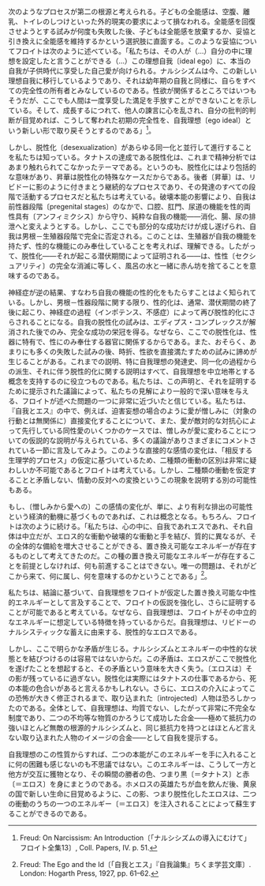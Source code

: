 <!-- 自我理想 -->

次のようなプロセスが第二の根源と考えられる。子どもの全能感は、空腹、離乳、トイレのしつけといった外的現実の要求によって損なわれる。全能感を回復させようとする試みが何度も失敗した後、子どもは全能感を放棄するか、妥協と引き換えに全能感を維持するかという選択肢に直面する。このような妥協についてフロイトは次のように述べている。「私たちは、その人が（…）自分の中に理想を設定したと言うことができる（…）この理想自我〔ideal ego〕に、本当の自我が子供時代に享受した自己愛が向けられる。ナルシシズムは今、この新しい理想自我に移行しているようであり、それは幼年期の自我と同様に、自らをすべての完全性の所有者とみなしているのである。性欲が関係するところではいつもそうだが、ここでも人間は一度享受した満足を手放すことができないことを示している。そして、成長するにつれて、他人の諫言に心を乱され、自分の批判的判断が目覚めれば、こうして奪われた初期の完全性を、自我理想〔ego ideal〕という新しい形で取り戻そうとするのである」[^10]。
<!-- The following process may be regarded as the second root. The child's feeling of omnipotence is undermined by the demands of external reality, such as hunger, weaning, toilet training. After a series of unsuccessful attempts to restore its feeling of omnipotence, the child is faced with the alternative of relinquishing it or of maintaining it at the price of a compromise. Such a compromise is described by Freud: 'We may say that the one … has set up an ideal in himself… To this ideal ego is now directed the self-love which the real ego enjoyed in childhood. The narcissism seems to be now displaced on to this new ideal ego, which, like the infantile ego, deems itself the possessor of all perfections. As always where the libido is concerned, here again man has shown himself incapable of giving up a gratification he has once enjoyed. He is not willing to forgo his narcissistic perfection in his childhood; and if, as he develops, he is disturbed by the admonitions of others and his own critical judgment is awakened, he seeks to recover the early perfection, thus wrested 10 from him, in the new form of an ego ideal.' -->

[^10]: Freud: On Narcissism: An Introduction〔「ナルシシズムの導入にむけて」フロイト全集13〕, Coll. Papers, IV. p. 51.

しかし、脱性化〔desexualization〕があらゆる同一化と並行して進行することを私たちは知っている。タナトスの達成である脱性化は、これまで精神分析ではあまり触れられてこなかったテーマである。というのも、脱性化にはより包括的な意味があり、昇華は脱性化の特殊なケースだからである。後者〔昇華〕は、リビドーに影のように付きまとう継続的なプロセスであり、その発達のすべての段階で活動するプロセスだと私たちは考えている。破壊本能の影響により、自我は前性器段階〔pregenital stages〕のなかで、口腔、肛門、尿道の機能を性的両性具有〔アンフィミクシス〕から守り、純粋な自我の機能——消化、腸、尿の排泄へと変えようとする。しかし、ここでも部分的な成功だけが成し遂げられ、自我は男根－生殖器段階で完全に否定される。このことは、生殖器が自我の機能を持たず、性的な機能にのみ奉仕していることを考えれば、理解できる。したがって、脱性化——それが起こる潜伏期間によって証明される——は、性性〔セクシュアリティ〕の完全な消滅に等しく、風呂の水と一緒に赤ん坊を捨てることを意味するのである。
<!-- We know, however, that desexualization runs parallel with every identification. Desexualization, which is the achievement of Thanatos, is a subject hitherto little touched upon by psychoanalysis. Desexualization is commonly considered equivalent to sublimation—incorrectly so, in our opinion, because desexualization is more inclusive, and sublimation a special case of desexualization. The latter we imagine as a continual process, following the libido like its shadow, a process active in all stages of its development. Under the influence of the destructive instinct, the ego tries in the pregenital stages to preserve the oral, anal, and urethral functions from sexual amphimixis, and to change them into pure ego functions—ingestion, intestinal and urinary excretions. Even here, as we know, only a partial success is attained, one completely denied the ego in the phallic-genital stage. This is comprehensible when we reflect that the genital does not possess any ego function and only serves the sexual one. Thus desexualization—as is proven by the latent period in which it happens—would equal an extinction of sexuality altogether, would mean throwing out the baby with the bath water. -->

神経症が逆の結果、すなわち自我の機能の性的化をもたらすことはよく知られている。しかし、男根－性器段階に関する限り、性的化は、通常、潜伏期間の終了後に起こり、神経症の過程（インポテンス、不感症）によって再び脱性的化にさらされることになる。自我の脱性化の試みは、エディプス・コンプレックスが解消された後でのみ、完全な成功の栄冠を得る。なぜなら、ここでの脱性化は、性器に特有で、性にのみ奉仕する器官に関係するからである。また、おそらく、あまりにも多くの失敗した試みの後、時折、性欲を直接満たすための試みに諦めが生じることがある。これまでの説明、特に自我理想の発達史、同一化の過程からの派生、それに伴う脱性的化に関する説明はすべて、自我理想を中立地帯とする概念を支持するのに役立つものである。私たちは、この声明と、それを証明するために提示された議論によって、私たちの見解により一般的で深い意味を与える、フロイトが述べた問題の一つに非常に近づいたと信じている。私たちは、『自我とエス』の中で、例えば、迫害妄想の場合のように愛が憎しみに（対象の行動とは無関係に）直接変化することについて、また、愛が敵対的な対抗心によって先行している同性愛のいくつかのケースでは、憎しみが愛に変わることについての仮説的な説明が与えられている、多くの議論がありさまざまにコメントされている一節に言及してみよう。このような直接的な感情の変化は、「相反する生理学的プロセス」の仮定に基づいているため、二種類の衝動の区別は非常に疑わしいか不可能であるとフロイトは考えている。しかし、二種類の衝動を仮定することと矛盾しない、情動の反対への変換というこの現象を説明する別の可能性もある。
<!-- It is well known that neurosis leads to the opposite result: the sexualization of the functions of the ego. But as far as the phallic-genital phase is concerned, sexualization, usually occurring after the termination of the latent period, is subjected to a renewed desexualization by the neurotic process (impotence, frigidity). The ego's attempts at desexualization are crowned with complete success only after the resolution of the Oedipus complex because desexualization here concerns the organ specific to, and exclusively serving, sexuality; also perhaps after so many unsuccessful attempts, an occasional resigned giving-over of attempts to satisfy the libido directly may supervene. All the preceding explanations, especially with reference to the developmental history of the ego ideal, its derivation from the process of identification, and the attendant desexualization, serve to support the conception of the ego ideal as a neutral zone. We believe that with this statement, and with the arguments set forth to prove it, we have come very close to one of the problems stated by Freud which gives a more general and deeper meaning to our views. stated by Freud which gives a more general and deeper meaning to our views. We refer to that much discussed and variously commented upon passage in The Ego and the Id, in which there is given a hypothetical explanation of the direct change (independent of the behavior of the object) of love into hate, as, for example, in cases of paranoia persecutoria; also of hate into love in some cases of homosexuality in which love was preceded by hostile rivalry. Such a direct change of affect, Freud believes, makes the differentiation of the two kinds of drive very questionable or impossible, since this change is based on the assumption of 'contrary physiological processes'. There is, however, also another possibility of explaining this phenomenon of the transformation of affect into its opposite which does not contradict postulating two kinds of drive. -->

もし、〔憎しみから愛への〕この感情の変化が、単に、より有利な排出の可能性という経済的動機に基づくものであれば、これは概念となる。もちろん、フロイトは次のように続ける。「私たちは、心の中に、自我であれエスであれ、それ自体は中立だが、エロス的な衝動や破壊的な衝動と手を結び、質的に異なるが、その全体的な備給を増大させることができる、置き換え可能なエネルギーが存在するものとして考えてきたのだ。この種の置き換え可能なエネルギーが存在することを前提としなければ、何も前進することはできない。唯一の問題は、それがどこから来て、何に属し、何を意味するのかということである」[^11]。
<!-- This would be the concept if this change of affect were based merely on the economic motive of a more favorable possibility of discharge. Of course, Freud continues, this hypothesis is based merely upon the assumption: 'We have reckoned as though there existed in the mind—whether in the ego or in the id —a displaceable energy, which is in itself neutral, but is able to join forces either with an erotic or with a destructive impulse, differing qualitatively as they do, and augment its total cathexis. Without assuming the existence of a displaceable energy of this kind we can make no headway. The only question is 11 where it comes from, what it belongs to, and what it signifies.' -->

[^11]: Freud: The Ego and the Id〔「自我とエス」『自我論集』ちくま学芸文庫〕. London: Hogarth Press, 1927, pp. 61–62.

私たちは、結論に基づいて、自我理想をフロイトが仮定した置き換え可能な中性的エネルギーとして言及することで、フロイトの仮説を強化し、さらに証明することが可能であると考えている。なぜなら、自我理想は、フロイトがその中立的なエネルギーに想定している特徴を持っているからだ。自我理想は、リビドーのナルシスティックな蓄えに由来する、脱性的なエロスである。
<!-- We believe it possible to strengthen Freud's hypothesis, to lend it added proof, by referring—on the basis of our conclusions—to the ego ideal as that displaceable neutral energy postulated by Freud. This is the less contradictory because the ego ideal has those characteristics which Freud presupposes for that neutral energy: it stems from the narcissistic reserves of the libido, and is desexualized Eros. -->

しかし、ここで明らかな矛盾が生じる。ナルシシズムとエネルギーの中性的な状態とを結びつけるのは容易ではないからだ。この矛盾は、エロスがここで脱性化を遂げたことを想起すると、その矛盾という意味を大きく失う。〔エロスは〕その影が残っているに過ぎない。脱性化は実際にはタナトスの仕事であるから、死の本能の色合いがあると言えるかもしれない。さらに、エロスの介入によってこの恐怖が大きく修正されるまで、取り込まれた〔introjected〕人物は恐ろしかったのである。全体として、自我理想は、均質でない、したがって非常に不完全な制度であり、二つの不均等な物質のかろうじて成功した合金——極めて抵抗力の強いほとんど無敵の根源的ナルシシズムと、同じ抵抗力を持つとはほとんど言えない取り込まれた人物のイメージの合金——として自我を提示する。
<!-- Here, however, arises an apparent contradiction; for it is not easy to join narcissism with a neutral state of energy. This contradiction loses much of its point when one remembers that Eros has here undergone desexualization. Little more than its shadow remains. One might say that there is about it a tincture of the death instinct, since desexualization is, in fact, the work of Thanatos; furthermore, the introjected persons were fearsome till the intervention of Eros, which greatly modified this fear. All in all, the ego ideal presents itself as an unhomogeneous, and hence very incomplete institution, a barely successful alloy of two unequal substances—of the extremely resistant, almost invincible original narcissism with the images of the introjected persons to whom one cannot attribute nearly the same resistance. -->

自我理想のこの性質からすれば、二つの本能がこのエネルギーを手に入れることに何の困難も感じないのも不思議ではない。このエネルギーは、こうして一方と他方が交互に獲物となり、その瞬間の勝者の色、つまり黒〔＝タナトス〕と赤〔＝エロス〕を身にまとうのである。ホメロスの英雄たちが血を飲んだ後、黄泉の国で新しい生命に目覚めるように、この影、つまり脱性化したエロスは、二つの衝動のうちの一つのエネルギー〔＝エロス〕を注入されることによって蘇生することができるのである。
<!-- Little wonder, in view of this nature of the ego ideal, that the two instincts have no difficulty in taking possession of this energy which thus becomes the alternating prey of now the one, now the other, and then wearing the colorsone thinks of black and red—of the victor of the moment. Like Homer's heroes who wake to new life in Hades after they have drunk blood, so can this shadow, the desexualized Eros, be revived through the infusion of the energy of one of the two drives. -->
